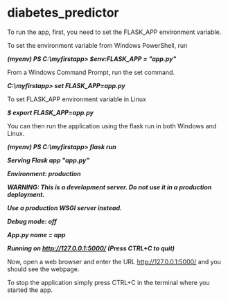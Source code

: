 # diabetes_predictor

To run the app, first, you need to set the FLASK_APP environment variable.

To set the environment variable from Windows PowerShell, run

**_(myenv) PS C:\myfirstapp> $env:FLASK_APP = "app.py"_**

From a Windows Command Prompt, run the set command.

**_C:\myfirstapp> set FLASK_APP=app.py_**

To set FLASK_APP environment variable in Linux

**_$ export FLASK_APP=app.py_**

You can then run the application using the flask run in both Windows and Linux.

**_(myenv) PS C:\myfirstapp> flask run_**

**_Serving Flask app "app.py"_**

**_Environment: production_**

**_WARNING: This is a development server. Do not use it in a production deployment._**

**_Use a production WSGI server instead._**

**_Debug mode: off_**

**_App.py __name__ = app_**

**_Running on http://127.0.0.1:5000/ (Press CTRL+C to quit)_**
 
Now, open a web browser and enter the URL http://127.0.0.1:5000/ and you should see the webpage.

To stop the application simply press CTRL+C in the terminal where you started the app.
